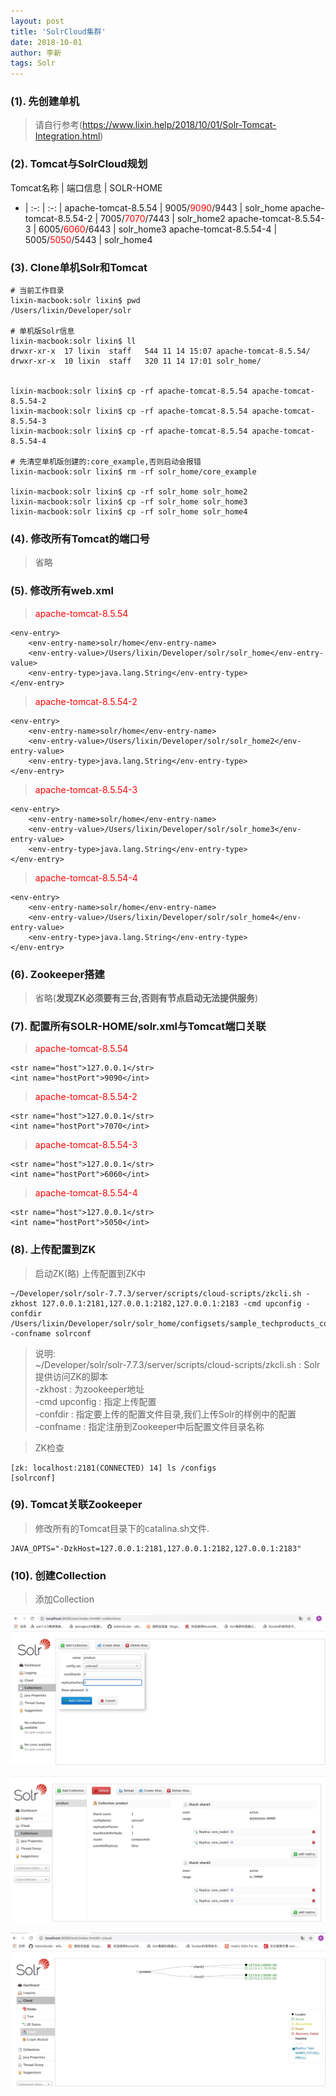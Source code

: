 ```yaml
---
layout: post
title: 'SolrCloud集群'
date: 2018-10-01
author: 李新
tags: Solr
---
```


### (1). 先创建单机

 > 请自行参考(https://www.lixin.help/2018/10/01/Solr-Tomcat-Integration.html)  

### (2). Tomcat与SolrCloud规划

Tomcat名称 | 端口信息 | SOLR-HOME
- | :-: | :-: |
apache-tomcat-8.5.54   | 9005/<font color='red'>9090</font>/9443   |  solr_home
apache-tomcat-8.5.54-2 | 7005/<font color='red'>7070</font>/7443   |  solr_home2
apache-tomcat-8.5.54-3 | 6005/<font color='red'>6060</font>/6443   |  solr_home3
apache-tomcat-8.5.54-4 | 5005/<font color='red'>5050</font>/5443   |  solr_home4

### (3). Clone单机Solr和Tomcat

```
# 当前工作目录
lixin-macbook:solr lixin$ pwd
/Users/lixin/Developer/solr

# 单机版Solr信息
lixin-macbook:solr lixin$ ll
drwxr-xr-x  17 lixin  staff   544 11 14 15:07 apache-tomcat-8.5.54/
drwxr-xr-x  10 lixin  staff   320 11 14 17:01 solr_home/


lixin-macbook:solr lixin$ cp -rf apache-tomcat-8.5.54 apache-tomcat-8.5.54-2
lixin-macbook:solr lixin$ cp -rf apache-tomcat-8.5.54 apache-tomcat-8.5.54-3
lixin-macbook:solr lixin$ cp -rf apache-tomcat-8.5.54 apache-tomcat-8.5.54-4

# 先清空单机版创建的:core_example,否则启动会报错
lixin-macbook:solr lixin$ rm -rf solr_home/core_example

lixin-macbook:solr lixin$ cp -rf solr_home solr_home2
lixin-macbook:solr lixin$ cp -rf solr_home solr_home3
lixin-macbook:solr lixin$ cp -rf solr_home solr_home4

```
### (4). 修改所有Tomcat的端口号

> 省略

### (5). 修改所有web.xml

> <font color='red'>apache-tomcat-8.5.54</font>   

```
<env-entry>
    <env-entry-name>solr/home</env-entry-name>
    <env-entry-value>/Users/lixin/Developer/solr/solr_home</env-entry-value>
    <env-entry-type>java.lang.String</env-entry-type>
</env-entry>
```

> <font color='red'>apache-tomcat-8.5.54-2</font>   

```
<env-entry>
    <env-entry-name>solr/home</env-entry-name>
    <env-entry-value>/Users/lixin/Developer/solr/solr_home2</env-entry-value>
    <env-entry-type>java.lang.String</env-entry-type>
</env-entry>
```

> <font color='red'>apache-tomcat-8.5.54-3</font>   

```
<env-entry>
    <env-entry-name>solr/home</env-entry-name>
    <env-entry-value>/Users/lixin/Developer/solr/solr_home3</env-entry-value>
    <env-entry-type>java.lang.String</env-entry-type>
</env-entry>
```

> <font color='red'>apache-tomcat-8.5.54-4</font>  

```
<env-entry>
    <env-entry-name>solr/home</env-entry-name>
    <env-entry-value>/Users/lixin/Developer/solr/solr_home4</env-entry-value>
    <env-entry-type>java.lang.String</env-entry-type>
</env-entry>
```

### (6). Zookeeper搭建

> 省略(**发现ZK必须要有三台,否则有节点启动无法提供服务**)  

### (7). 配置所有SOLR-HOME/solr.xml与Tomcat端口关联

> <font color='red'>apache-tomcat-8.5.54</font>  

```
<str name="host">127.0.0.1</str>
<int name="hostPort">9090</int>
```

> <font color='red'>apache-tomcat-8.5.54-2</font> 

```
<str name="host">127.0.0.1</str>
<int name="hostPort">7070</int>
```

> <font color='red'>apache-tomcat-8.5.54-3</font> 

```
<str name="host">127.0.0.1</str>
<int name="hostPort">6060</int>
```

> <font color='red'>apache-tomcat-8.5.54-4</font>  

```
<str name="host">127.0.0.1</str>
<int name="hostPort">5050</int>
```
### (8). 上传配置到ZK
> 启动ZK(略) 
> 上传配置到ZK中 

```
~/Developer/solr/solr-7.7.3/server/scripts/cloud-scripts/zkcli.sh -zkhost 127.0.0.1:2181,127.0.0.1:2182,127.0.0.1:2183 -cmd upconfig -confdir /Users/lixin/Developer/solr/solr_home/configsets/sample_techproducts_configs/conf/ -confname solrconf
```

> 说明:  
> ~/Developer/solr/solr-7.7.3/server/scripts/cloud-scripts/zkcli.sh              :  Solr提供访问ZK的脚本   
> -zkhost       :  为zookeeper地址   
> -cmd upconfig :  指定上传配置  
> -confdir      :  指定要上传的配置文件目录,我们上传Solr的样例中的配置   
> -confname     :  指定注册到Zookeeper中后配置文件目录名称   

> ZK检查

```
[zk: localhost:2181(CONNECTED) 14] ls /configs 
[solrconf]
```
### (9). Tomcat关联Zookeeper

> 修改所有的Tomcat目录下的catalina.sh文件.

```
JAVA_OPTS="-DzkHost=127.0.0.1:2181,127.0.0.1:2182,127.0.0.1:2183"
```
### (10). 创建Collection
> 添加Collection  

!["Add Collection"](/assets/solr/imgs/solr-add-collection.jpg)

!["Add Collection Result"](/assets/solr/imgs/solr-add-collection-result.png)

!["SolrCloud Graph"](/assets/solr/imgs/solrcloud-graph.png)
